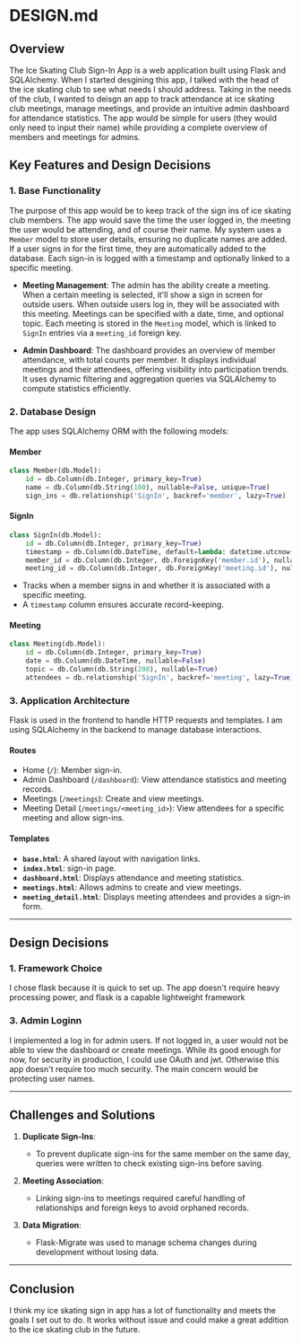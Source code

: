 # DESIGN.md

## **Overview**

The Ice Skating Club Sign-In App is a web application built using Flask and SQLAlchemy. When I started desgining this app, I talked with the head of the ice skating club to see what needs I should address. Taking in the needs of the club, I wanted to deisgn an app to track attendance at ice skating club meetings, manage meetings, and provide an intuitive admin dashboard for attendance statistics. The app would be simple for users (they would only need to input their name) while providing a complete overview of members and meetings for admins.

## **Key Features and Design Decisions**

### **1. Base Functionality**
The purpose of this app would be to keep track of the sign ins of ice skating club members. The app would save the time the user logged in, the meeting the user would be attending, and of course their name. My system  uses a `Member` model to store user details, ensuring no duplicate names are added. If a user signs in for the first time, they are automatically added to the database. Each sign-in is logged with a timestamp and optionally linked to a specific meeting.

- **Meeting Management**:
The admin has the ability create a meeting. When a certain meeting is selected, it'll show a sign in screen for outside users. When outside users log in, they will be associated with this meeting. Meetings can be specified with a date, time, and optional topic. Each meeting is stored in the `Meeting` model, which is linked to `SignIn` entries via a `meeting_id` foreign key. 

- **Admin Dashboard**:
The dashboard provides an overview of member attendance, with total counts per member. It displays individual meetings and their attendees, offering visibility into participation trends. It uses dynamic filtering and aggregation queries via SQLAlchemy to compute statistics efficiently.

### **2. Database Design**
The app uses SQLAlchemy ORM with the following models:

#### **Member**
```python
class Member(db.Model):
    id = db.Column(db.Integer, primary_key=True)
    name = db.Column(db.String(100), nullable=False, unique=True)
    sign_ins = db.relationship('SignIn', backref='member', lazy=True)
```

#### **SignIn**
```python
class SignIn(db.Model):
    id = db.Column(db.Integer, primary_key=True)
    timestamp = db.Column(db.DateTime, default=lambda: datetime.utcnow())
    member_id = db.Column(db.Integer, db.ForeignKey('member.id'), nullable=False)
    meeting_id = db.Column(db.Integer, db.ForeignKey('meeting.id'), nullable=True)
```
- Tracks when a member signs in and whether it is associated with a specific meeting.
- A `timestamp` column ensures accurate record-keeping.

#### **Meeting**
```python
class Meeting(db.Model):
    id = db.Column(db.Integer, primary_key=True)
    date = db.Column(db.DateTime, nullable=False)
    topic = db.Column(db.String(200), nullable=True)
    attendees = db.relationship('SignIn', backref='meeting', lazy=True)
```

### **3. Application Architecture**
Flask is used in the frontend to handle HTTP requests and templates. I am using SQLAlchemy in the backend to manage database interactions.

#### **Routes**
- Home (`/`): Member sign-in.
- Admin Dashboard (`/dashboard`): View attendance statistics and meeting records.
- Meetings (`/meetings`): Create and view meetings.
- Meeting Detail (`/meetings/<meeting_id>`): View attendees for a specific meeting and allow sign-ins.

#### **Templates**
- **`base.html`**: A shared layout with navigation links.
- **`index.html`**: sign-in page.
- **`dashboard.html`**: Displays attendance and meeting statistics.
- **`meetings.html`**: Allows admins to create and view meetings.
- **`meeting_detail.html`**: Displays meeting attendees and provides a sign-in form.

---

## **Design Decisions**

### **1. Framework Choice**
I chose flask because it is quick to set up. The app doesn't require heavy processing power, and flask is a capable lightweight framework 

### **3. Admin Loginn**
I implemented a log in for admin users. If not logged in, a user would not be able to view the dashboard or create meetings. While its good enough for now, for security in production, I could use OAuth and jwt. Otherwise this app doesn't require too much security. The main concern would be protecting user names. 



---

## **Challenges and Solutions**

1. **Duplicate Sign-Ins**:
   - To prevent duplicate sign-ins for the same member on the same day, queries were written to check existing sign-ins before saving.

2. **Meeting Association**:
   - Linking sign-ins to meetings required careful handling of relationships and foreign keys to avoid orphaned records.

3. **Data Migration**:
   - Flask-Migrate was used to manage schema changes during development without losing data.

---

## **Conclusion**

I think my ice skating sign in app has a lot of functionality and meets the goals I set out to do. It works without issue and could make a great addition to the ice skating club in the future.
